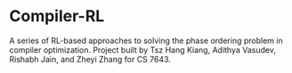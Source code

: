 # Compiler-RL
A series of RL-based approaches to solving the phase ordering problem in compiler optimization. Project built by Tsz Hang Kiang, Adithya Vasudev, Rishabh Jain, and Zheyi Zhang for CS 7643.
